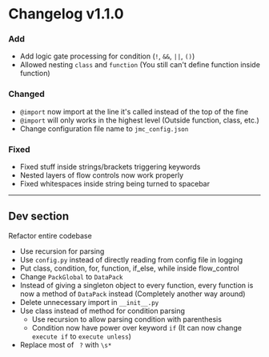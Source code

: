 # Changelog v1.1.0

### Add
- Add logic gate processing for condition (`!`, `&&`, `||`, `()`)
- Allowed nesting `class` and `function` (You still can't define function inside function)

### Changed
- `@import` now import at the line it's called instead of the top of the fine
- `@import` will only works in the highest level (Outside function, class, etc.)
- Change configuration file name to `jmc_config.json`

### Fixed
- Fixed stuff inside strings/brackets triggering keywords
- Nested layers of flow controls now work properly
- Fixed whitespaces inside string being turned to spacebar

---

## Dev section

Refactor entire codebase

- Use recursion for parsing
- Use `config.py` instead of directly reading from config file in logging
- Put class, condition, for, function, if_else, while inside flow_control
- Change `PackGlobal` to `DataPack`
- Instead of giving a singleton object to every function, every function is now a method of `DataPack` instead (Completely another way around)
- Delete unnecessary import in `__init__.py`
- Use class instead of method for condition parsing
    - Use recursion to allow parsing condition with parenthesis
    - Condition now have power over keyword `if` (It can now change `execute if` to `execute unless`)
- Replace most of ` ?` with `\s*`

